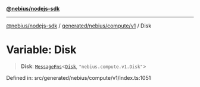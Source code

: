 [**@nebius/nodejs-sdk**](../../../../../README.md)

---

[@nebius/nodejs-sdk](../../../../../README.md) / [generated/nebius/compute/v1](../README.md) / Disk

# Variable: Disk

> **Disk**: [`MessageFns`](../../../../../runtime/protos/core/interfaces/MessageFns.md)\<[`Disk`](../interfaces/Disk.md), `"nebius.compute.v1.Disk"`\>

Defined in: src/generated/nebius/compute/v1/index.ts:1051
